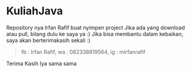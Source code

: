 # KuliahJava

Repository nya Irfan Rafif buat nyimpen project
Jika ada yang download atau pull, bilang dulu ke saya ya :)
Jika bisa membantu dalam kebaikan, saya akan berterimakasih sekali :)

> fb : Irfan Rafif, 
> wa : 082338819564, 
> ig : mirfanrafif


Terima Kasih
Iya sama sama